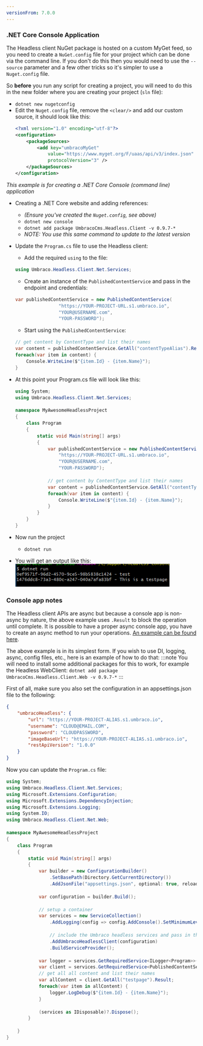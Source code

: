 ```yaml
---
versionFrom: 7.0.0
---
```


### .NET Core Console Application

The Headless client NuGet package is hosted on a custom MyGet feed, so you need to create a `NuGet.config` file for your project which can be done via the command line. If you don't do this then you would need to use the `--source` parameter and a few other tricks so it's simpler to use a `Nuget.config` file.

So __before__ you run any script for creating a project, you will need to do this in the new folder where you are creating your project (`sln` file):

* `dotnet new nugetconfig`
* Edit the `Nuget.config` file, remove the `<clear/>` and add our custom source, it should look like this:
    ```xml
    <?xml version="1.0" encoding="utf-8"?>
    <configuration>
        <packageSources>
            <add key="umbracoMyGet"
                value="https://www.myget.org/F/uaas/api/v3/index.json"
                protocolVersion="3" />
        </packageSources>
    </configuration>
    ```
_This example is for creating a .NET Core Console (command line) application_

* Creating a .NET Core website and adding references:
    * _(Ensure you've created the `Nuget.config`, see above)_
    * `dotnet new console`
    * `dotnet add package UmbracoCms.Headless.Client -v 0.9.7-*`
    * _NOTE: You use this same command to update to the latest version_
* Update the `Program.cs` file to use the Headless client:
    * Add the required `using` to the file:
    ```csharp
    using Umbraco.Headless.Client.Net.Services;
    ```
    * Create an instance of the `PublishedContentService` and pass in the endpoint and credentials:
    ```csharp
    var publishedContentService = new PublishedContentService(
                    "https://YOUR-PROJECT-URL.s1.umbraco.io",
                    "YOUR@USERNAME.com",
                    "YOUR-PASSWORD");
    ```
    * Start using the `PublishedContentService`:
    ```csharp
    // get content by ContentType and list their names
    var content = publishedContentService.GetAll("contentTypeAlias").Result;
    foreach(var item in content) {
        Console.WriteLine($"{item.Id} - {item.Name}");
    }
    ```
* At this point your Program.cs file  will look like this:
    ```csharp
    using System;
    using Umbraco.Headless.Client.Net.Services;

    namespace MyAwesomeHeadlessProject
    {
        class Program
        {
            static void Main(string[] args)
            {
                var publishedContentService = new PublishedContentService(
                    "https://YOUR-PROJECT-URL.s1.umbraco.io",
                    "YOUR@USERNAME.com",
                    "YOUR-PASSWORD");

                // get content by ContentType and list their names
                var content = publishedContentService.GetAll("contentTypeAlias").Result;
                foreach(var item in content) {
                    Console.WriteLine($"{item.Id} - {item.Name}");
                }
            }
        }
    }

    ```

* Now run the project
    * `dotnet run`
* You will get an output like this:
    ![Console output](images/Console-output.png)

### Console app notes

The Headless client APIs are async but because a console app is non-async by nature, the above example uses `.Result` to block the operation until complete. It is possible to have a proper async console app, you have to create an async method to run your operations. [An example can be found here](https://stackoverflow.com/a/17630538/694494).

The above example is in its simplest form. If you wish to use DI, logging, async, config files, etc., here is an example of how to do that:
:::note
You will need to install some additional packages for this to work, for example the Headless WebClient:
`dotnet add package UmbracoCms.Headless.Client.Web -v 0.9.7-*`
:::

First of all, make sure you also set the configuration in an appsettings.json file to the following:

```json
{
    "umbracoHeadless": {
        "url": "https://YOUR-PROJECT-ALIAS.s1.umbraco.io",
        "username": "CLOUD@EMAIL.COM",
        "password": "CLOUDPASSWORD",
        "imageBaseUrl": "https://YOUR-PROJECT-ALIAS.s1.umbraco.io",
        "restApiVersion": "1.0.0"
    }
}
```

Now you can update the `Program.cs` file:

```csharp
using System;
using Umbraco.Headless.Client.Net.Services;
using Microsoft.Extensions.Configuration;
using Microsoft.Extensions.DependencyInjection;
using Microsoft.Extensions.Logging;
using System.IO;
using Umbraco.Headless.Client.Net.Web;

namespace MyAwesomeHeadlessProject
{
    class Program
    {
        static void Main(string[] args)
        {
            var builder = new ConfigurationBuilder()
                .SetBasePath(Directory.GetCurrentDirectory())
                .AddJsonFile("appsettings.json", optional: true, reloadOnChange: true);

            var configuration = builder.Build();

            // setup a container
            var services = new ServiceCollection()
                .AddLogging(config => config.AddConsole().SetMinimumLevel(LogLevel.Debug))

                // include the Umbraco headless services and pass in the config instance
                .AddUmbracoHeadlessClient(configuration)
                .BuildServiceProvider();

            var logger = services.GetRequiredService<ILogger<Program>>();
            var client = services.GetRequiredService<PublishedContentService>();
            // get all all content and list their names
            var allContent = client.GetAll("testpage").Result;
            foreach(var item in allContent) {
                logger.LogDebug($"{item.Id} - {item.Name}");
            }

            (services as IDisposable)?.Dispose();
        }

    }
}

```
